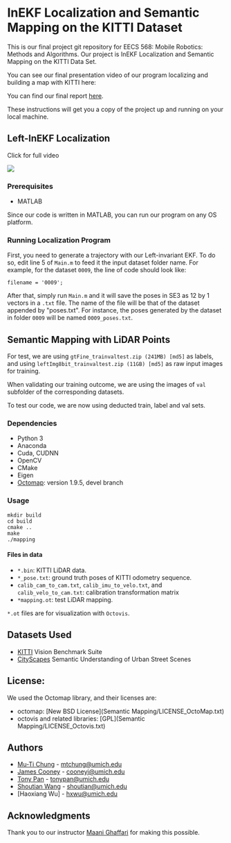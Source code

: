 # InEKF Localization and Semantic Mapping on the KITTI Dataset

This is our final project git repository for EECS 568: Mobile Robotics: Methods and Algorithms. Our project is InEKF Localization and Semantic Mapping on the KITTI Data Set.

You can see our final presentation video of our program localizing and building a map with KITTI here:

You can find our final report [here](https://www.overleaf.com/read/wpzrydmcjzbj).

These instructions will get you a copy of the project up and running on your local machine.

## Left-InEKF Localization
Click for full video

[![](http://img.youtube.com/vi/7E5PInxk9EU/0.jpg)](http://www.youtube.com/watch?v=7E5PInxk9EU "Left-InEKF Localization Trajectory on KITTI") 

### Prerequisites

* MATLAB

Since our code is written in MATLAB, you can run our program on any OS platform.

### Running Localization Program

First, you need to generate a trajectory with our Left-invariant EKF. To do so, edit line 5 of `Main.m` to feed it the input dataset folder name. For example, for the dataset `0009`, the line of code should look like:

```
filename = '0009';
```

After that, simply run `Main.m` and it will save the poses in SE3 as 12 by 1 vectors in a `.txt` file. The name of the file will be that of the dataset appended by "poses.txt". For instance, the poses generated by the dataset in folder `0009` will be named `0009_poses.txt`.

## Semantic Mapping with LiDAR Points

For test, we are using `gtFine_trainvaltest.zip (241MB) [md5]` as labels, and using `leftImg8bit_trainvaltest.zip (11GB) [md5]` as raw input images for training.

When validating our training outcome, we are using the images of `val` subfolder of the corresponding datasets.

To test our code, we are now using deducted train, label and val sets.

### Dependencies

* Python 3
* Anaconda
* Cuda, CUDNN
* OpenCV
* CMake
* Eigen
* [Octomap](https://github.com/OctoMap/octomap): version 1.9.5, devel branch

### Usage

```
mkdir build
cd build
cmake ..
make
./mapping
```

#### Files in data

* `*.bin`: KITTI LiDAR data.
* `*_pose.txt`: ground truth poses of KITTI odometry sequence.
* `calib_cam_to_cam.txt`, `calib_imu_to_velo.txt`, and `calib_velo_to_cam.txt`: calibration transformation matrix
* `*mapping.ot`: test LiDAR mapping.

`*.ot` files are for visualization with `Octovis`.


## Datasets Used

* [KITTI](http://www.cvlibs.net/datasets/kitti/) Vision Benchmark Suite
* [CityScapes](https://www.cityscapes-dataset.com/downloads/) Semantic Understanding of Urban Street Scenes

## License: 
We used the Octomap library, and their licenses are:
  * octomap: [New BSD License](Semantic Mapping/LICENSE_OctoMap.txt)
  * octovis and related libraries: [GPL](Semantic Mapping/LICENSE_Octovis.txt)

## Authors

* [Mu-Ti Chung](https://github.com/mutichung) - <mtchung@umich.edu>
* [James Cooney](https://github.com/jpc4kp) - <cooneyj@umich.edu>
* [Tony Pan](https://github.com/tonypan2000) - <tonypan@umich.edu>
* [Shoutian Wang](https://github.com/BoomSky0416) - <shoutian@umich.edu>
* [Haoxiang Wu] - <hxwu@umich.edu>

## Acknowledgments

Thank you to our instructor [Maani Ghaffari](https://www.maanighaffari.com/) for making this possible.

